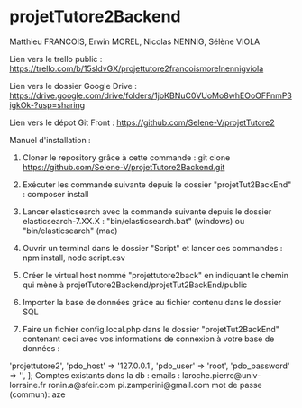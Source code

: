 # projetTutore2Backend

Matthieu FRANCOIS, Erwin MOREL, Nicolas NENNIG, Sélène VIOLA

Lien vers le trello public : https://trello.com/b/15sldvGX/projettutore2francoismorelnennigviola

Lien vers le dossier Google Drive : https://drive.google.com/drive/folders/1joKBNuC0VUoMo8whEOoOFFnmP3igkOk-?usp=sharing

Lien vers le dépot Git Front : https://github.com/Selene-V/projetTutore2


Manuel d'installation :

1) Cloner le repository grâce à cette commande : git clone https://github.com/Selene-V/projetTutore2Backend.git

2) Exécuter les commande suivante depuis le dossier "projetTut2BackEnd" : composer install

3) Lancer elasticsearch avec la commande suivante depuis le dossier elasticsearch-7.XX.X : "bin/elasticsearch.bat" (windows) ou "bin/elasticsearch" (mac)

4) Ouvrir un terminal dans le dossier "Script" et lancer ces commandes : npm install, node script.csv

5) Créer le virtual host nommé "projettutore2back" en indiquant le chemin qui mène à projetTutore2Backend/projetTut2BackEnd/public

6) Importer la base de données grâce au fichier contenu dans le dossier SQL

7) Faire un fichier config.local.php dans le dossier "projetTut2BackEnd" contenant ceci avec vos informations de connexion à votre base de données :

<?php

return [
    'pdo_dbname' => 'projettutore2',
    'pdo_host' => '127.0.0.1',
    'pdo_user' => 'root',
    'pdo_password' => '',
];


Comptes existants dans la db :

emails : 

laroche.pierre@univ-lorraine.fr
ronin.a@sfeir.com
pi.zamperini@gmail.com

mot de passe (commun):

aze
